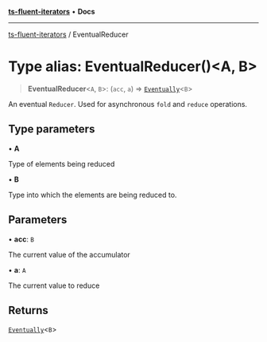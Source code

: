 [**ts-fluent-iterators**](../README.md) • **Docs**

---

[ts-fluent-iterators](../README.md) / EventualReducer

# Type alias: EventualReducer()\<A, B\>

> **EventualReducer**\<`A`, `B`\>: (`acc`, `a`) => [`Eventually`](Eventually.md)\<`B`\>

An eventual `Reducer`. Used for asynchronous `fold` and `reduce` operations.

## Type parameters

• **A**

Type of elements being reduced

• **B**

Type into which the elements are being reduced to.

## Parameters

• **acc**: `B`

The current value of the accumulator

• **a**: `A`

The current value to reduce

## Returns

[`Eventually`](Eventually.md)\<`B`\>
